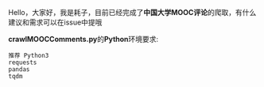 Hello，大家好，我是耗子，目前已经完成了**中国大学MOOC评论**的爬取，有什么建议和需求可以在issue中提哦



**crawlMOOCComments.py**的**Python**环境要求:

```
推荐 Python3
requests
pandas
tqdm
```



